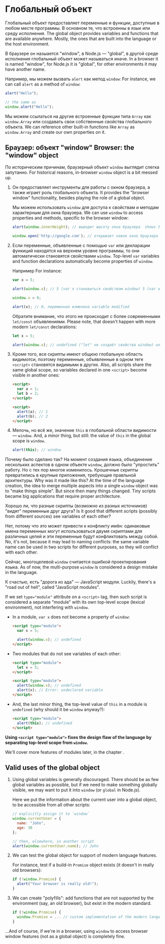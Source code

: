 
# Глобальный объект

Глобальный объект предоставляет переменные и функции, доступные в любом месте программы. В основном те, что встроенны в язык или среду исполнения. The global object provides variables and functions that are available anywhere. Mostly, the ones that are built into the language or the host environment.

В браузере он назыается "window", в Node.js — "global", в другой среде исполнения глобальный объект может называться иначе. In a browser it is named "window", for Node.js it is "global", for other environments it may have another name.

Например, мы можем вызвать `alert` как метод `window`: For instance, we can call `alert` as a method of `window`:

```js run
alert("Hello");

// the same as
window.alert("Hello");
```

Мы можем ссылаться на другие встроенные функции типа `Array` как `window.Array` или создавать свои собственные свойства глобального объекта.  We can reference other built-in functions like `Array` as `window.Array` and create our own properties on it.

## Браузер: объект "window" Browser: the "window" object

По историческим причинам, браузерный объект `window` выглядит слегка запутанно. For historical reasons, in-browser `window` object is a bit messed up.

1. Он предоставляет инструменты для работы с окном браузера, а также играет роль глобального объекта.  It provides the "browser window" functionality, besides playing the role of a global object.

    Мы можем использовать `window` для доступа к свойствам и методам характерным для окна браузера. We can use `window` to access properties and methods, specific to the browser window:

    ```js run
    alert(window.innerHeight); // выводит высоту окна браузера  shows the browser window height

    window.open('http://google.com'); // открывает новое окно браузера opens a new browser window
    ```

2. Если переменные, объявленные с помощью `var` или декларации функиций находятся на верхнем уровне программы, то они автоматически становятся свойствами `window`. Top-level `var` variables and function declarations automatically become properties of `window`.

    Например For instance:
    ```js untrusted run no-strict refresh
    var x = 5;

    alert(window.x); // 5 (var x становиться свойством window) 5 (var x becomes a property of window)

    window.x = 0;

    alert(x); // 0, переменная изменена variable modified
    ```

    Обратите внимание, что этого не происходит с более современными `let/const` объявлениями. Please note, that doesn't happen with more modern `let/const` declarations:

    ```js untrusted run no-strict refresh
    let x = 5;

    alert(window.x); // undefined ("let" не создаёт свойства window) undefined ("let" doesn't create a window property)
    ```

3. Кроме того, все скрипты имеют общюю глобальную область видимотси, поэтому переменные, объявленные в одном теге `<script>` становятся видимыми в других. Also, all scripts share the same global scope, so variables declared in one `<script>` become visible in  another ones:

    ```html run
    <script>
      var a = 1;
      let b = 2;
    </script>

    <script>
      alert(a); // 1
      alert(b); // 2
    </script>
    ```

4. Мелочь, но всё же, значение `this` в глобальной области видимости — `window`. And, a minor thing, but still: the value of `this` in the global scope is `window`.

    ```js untrusted run no-strict refresh
    alert(this); // window
    ```

Почему было сделано так? На момент создания языка, объединение нескольких аспектов в одном объекте `window`, должно было "упростить" работу. Но с тех пор многое изменилось. Крошечные скрипты превратились в крупные приложения, требующие правльной архитектуры.  Why was it made like this? At the time of the language creation, the idea to merge multiple aspects into a single `window` object was to "make things simple". But since then many things changed. Tiny scripts became big applications that require proper architecture.

Хорошо ли, что разные скрипты (возможно из разных источников) "видят" переменные друг друга? Is it good that different scripts (possibly from different sources) see variables of each other?

Нет, потому что это может привести к конфликту имён: одинаковые имена переменных могут использоваться двумя скриптами для различных целей и эти переменные будут конфликтовать между собой.  No, it's not, because it may lead to naming conflicts: the same variable name can be used in two scripts for different purposes, so they will conflict with each other.

Сейчас, многоцелевой `window` считается ошибкой проектирования языка. As of now, the multi-purpose `window` is considered a design mistake in the language.

К счастью, есть "дорога из ада" — JavaScript модули. Luckily, there's a "road out of hell", called "JavaScript modules".

If we set `type="module"` attribute on a `<script>` tag, then such script is considered a separate "module" with its own top-level scope (lexical environment), not interfering with `window`.

- In a module, `var x` does not become a property of `window`:

    ```html run
    <script type="module">
      var x = 5;

      alert(window.x); // undefined
    </script>
    ```

- Two modules that do not see variables of each other:

    ```html run
    <script type="module">
      let x = 5;
    </script>

    <script type="module">
      alert(window.x); // undefined
      alert(x); // Error: undeclared variable
    </script>
    ```

- And, the last minor thing, the top-level value of `this` in a module is `undefined` (why should it be `window` anyway?):

    ```html run
    <script type="module">
      alert(this); // undefined
    </script>
    ```

**Using `<script type="module">` fixes the design flaw of the language by separating top-level scope from `window`.**

We'll cover more features of modules later, in the chapter [](info:modules).

## Valid uses of the global object

1. Using global variables is generally discouraged. There should be as few global variables as possible, but if we need to make something globally visible, we may want to put it into `window` (or `global` in Node.js).

    Here we put the information about the current user into a global object, to be accessible from all other scripts:

    ```js run
    // explicitly assign it to `window`
    window.currentUser = {
      name: "John",
      age: 30
    };

    // then, elsewhere, in another script
    alert(window.currentUser.name); // John
    ```

2. We can test the global object for support of modern language features.

    For instance, test if a build-in `Promise` object exists (it doesn't in really old browsers):
    ```js run
    if (!window.Promise) {
      alert("Your browser is really old!");
    }
    ```

3. We can create "polyfills": add functions that are not supported by the environment (say, an old browser), but exist in the modern standard.

    ```js run
    if (!window.Promise) {
      window.Promise = ... // custom implementation of the modern language feature
    }
    ```

...And of course, if we're in a browser, using `window` to access browser window features (not as a global object) is completely fine.
